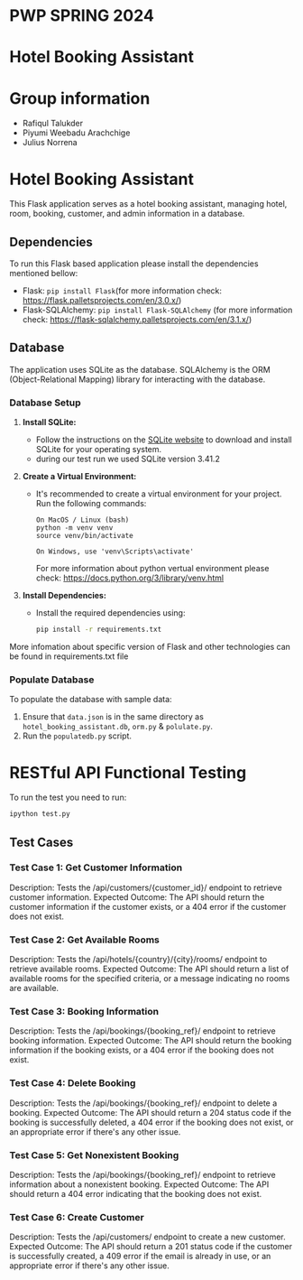 # PWP SPRING 2024
# Hotel Booking Assistant
# Group information
* Rafiqul Talukder
* Piyumi Weebadu Arachchige
* Julius Norrena

# Hotel Booking Assistant

This Flask application serves as a hotel booking assistant, managing hotel, room, booking, customer, and admin information in a database.

## Dependencies

To run this Flask based application please install the dependencies mentioned bellow:

- Flask: `pip install Flask`(for more information check: https://flask.palletsprojects.com/en/3.0.x/)    
- Flask-SQLAlchemy: `pip install Flask-SQLAlchemy` (for more information check: https://flask-sqlalchemy.palletsprojects.com/en/3.1.x/)

## Database

The application uses SQLite as the database. SQLAlchemy is the ORM (Object-Relational Mapping) library for interacting with the database.

### Database Setup

1. **Install SQLite:**
   - Follow the instructions on the [SQLite website](https://www.sqlite.org/download.html) to download and install SQLite for your operating system.
   - during our test run we used SQLite version 3.41.2

2. **Create a Virtual Environment:**
   - It's recommended to create a virtual environment for your project. Run the following commands:
     ```
     On MacOS / Linux (bash)
     python -m venv venv
     source venv/bin/activate
     
     On Windows, use 'venv\Scripts\activate'
     ```
     For more information about python vertual environment please check: https://docs.python.org/3/library/venv.html

3. **Install Dependencies:**
   - Install the required dependencies using:
     ```bash
     pip install -r requirements.txt
     ```
     
More infomation about specific version of Flask and other technologies can be found in requirements.txt file

### Populate Database

To populate the database with sample data:

1. Ensure that `data.json` is in the same directory as `hotel_booking_assistant.db`, `orm.py` & `polulate.py`.
2. Run the `populatedb.py` script.


# RESTful API Functional Testing

To run the test you need to run:
```bash
ipython test.py
``` 

## Test Cases

### Test Case 1: Get Customer Information
Description: Tests the /api/customers/{customer_id}/ endpoint to retrieve customer information.
Expected Outcome: The API should return the customer information if the customer exists, or a 404 error if the customer does not exist.

### Test Case 2: Get Available Rooms
Description: Tests the /api/hotels/{country}/{city}/rooms/ endpoint to retrieve available rooms.
Expected Outcome: The API should return a list of available rooms for the specified criteria, or a message indicating no rooms are available.

### Test Case 3: Booking Information
Description: Tests the /api/bookings/{booking_ref}/ endpoint to retrieve booking information.
Expected Outcome: The API should return the booking information if the booking exists, or a 404 error if the booking does not exist.

### Test Case 4: Delete Booking
Description: Tests the /api/bookings/{booking_ref}/ endpoint to delete a booking.
Expected Outcome: The API should return a 204 status code if the booking is successfully deleted, a 404 error if the booking does not exist, or an appropriate error if there's any other issue.

### Test Case 5: Get Nonexistent Booking
Description: Tests the /api/bookings/{booking_ref}/ endpoint to retrieve information about a nonexistent booking.
Expected Outcome: The API should return a 404 error indicating that the booking does not exist.

### Test Case 6: Create Customer
Description: Tests the /api/customers/ endpoint to create a new customer.
Expected Outcome: The API should return a 201 status code if the customer is successfully created, a 409 error if the email is already in use, or an appropriate error if there's any other issue.
